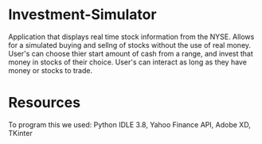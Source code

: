# Investment-Simulator

Application that displays real time stock information from the NYSE. Allows for a simulated buying and sellng of stocks without the use of real money. User's can choose thier start amount of cash from a range, and invest that money in stocks of their choice. User's can interact as long as they have money or stocks to trade.

# Resources
To program this we used:
Python IDLE 3.8,
Yahoo Finance API,
Adobe XD,
TKinter
